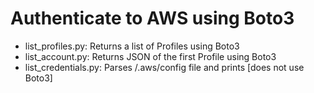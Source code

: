 # Authenticate to AWS using Boto3

- list_profiles.py: Returns a list of Profiles using Boto3
- list_account.py: Returns JSON of the first Profile using Boto3
- list_credentials.py: Parses /.aws/config file and prints [does not use Boto3]